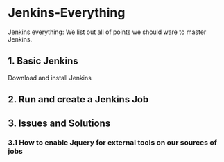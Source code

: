 # Jenkins-Everything
Jenkins everything: We list out all of points we should ware to master Jenkins.

## 1. Basic Jenkins

Download and install Jenkins



## 2. Run and create a Jenkins Job

## 3. Issues and Solutions

### 3.1 How to enable Jquery for external tools on our sources of jobs
